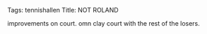 Tags: tennishallen
Title: NOT ROLAND
  
improvements on court. omn clay court with the rest of the losers.